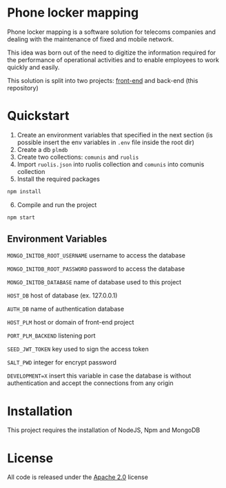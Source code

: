 # Phone locker mapping
Phone locker mapping is a software solution for telecoms companies and dealing with the maintenance
of fixed and mobile network.

This idea was born out of the need to digitize the information required for the performance of operational
activities and to enable employees to work quickly and easily.

This solution is split into two projects: [front-end](https://github.com/aldominasi/phone-locker-mapping.pwa)
and back-end (this repository)

# Quickstart
1. Create an environment variables that specified in the next section (is possible insert the env variables in `.env` file inside the root dir)
2. Create a db `plmdb`
3. Create two collections: `comunis` and `ruolis`
4. Import `ruolis.json` into ruolis collection and `comunis` into comunis collection
5. Install the required packages
```bash
npm install
```
6. Compile and run the project
```bash
npm start
```

## Environment Variables
`MONGO_INITDB_ROOT_USERNAME` username to access the database 

`MONGO_INITDB_ROOT_PASSWORD` password to access the database   

`MONGO_INITDB_DATABASE` name of database used to this project

`HOST_DB` host of database (ex. 127.0.0.1)

`AUTH_DB` name of authentication database

`HOST_PLM` host or domain of front-end project

`PORT_PLM_BACKEND` listening port

`SEED_JWT_TOKEN` key used to sign the access token     

`SALT_PWD` integer for encrypt password

`DEVELOPMENT=X` insert this variable in case the database is without authentication and accept the connections from any origin

# Installation
This project requires the installation of NodeJS, Npm and MongoDB

# License
All code is released under the [Apache 2.0](https://github.com/aldominasi/phone-locker-mapping-backend/blob/main/LICENSE) license
